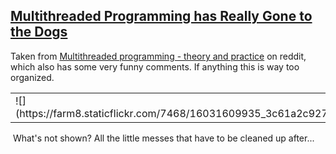 ## [Multithreaded Programming has Really Gone to the Dogs](/blog/2014/12/16/multithreaded-programming-has-really-gone-to-the-dogs.html)

    

    

Taken from [Multithreaded programming - theory and practice](http://www.reddit.com/r/aww/comments/2oagj8/multithreaded_programming_theory_and_practice/) on reddit, which also has some very funny comments. If anything this is way too organized. 

<table>

<tbody>

<tr>

<td>![](https://farm8.staticflickr.com/7468/16031609935_3c61a2c927_n.jpg)</td>

<td>![](https://farm8.staticflickr.com/7554/16030927452_8fe798e3a0_n.jpg)</td>

</tr>

</tbody>

</table>

 What's not shown? All the little messes that have to be cleaned up after...

    